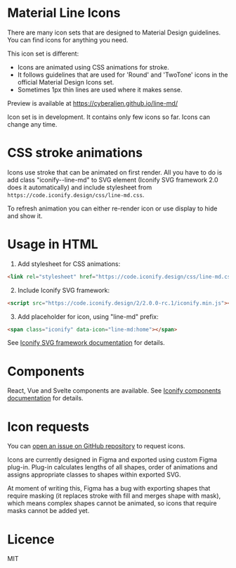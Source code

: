# Material Line Icons

There are many icon sets that are designed to Material Design guidelines. You can find icons for anything you need.

This icon set is different:

- Icons are animated using CSS animations for stroke.
- It follows guidelines that are used for 'Round' and 'TwoTone' icons in the official Material Design Icons set.
- Sometimes 1px thin lines are used where it makes sense.

Preview is available at https://cyberalien.github.io/line-md/

Icon set is in development. It contains only few icons so far. Icons can change any time.

# CSS stroke animations

Icons use stroke that can be animated on first render. All you have to do is add class "iconify--line-md" to SVG element (Iconify SVG framework 2.0 does it automatically) and include stylesheet from `https://code.iconify.design/css/line-md.css`.

To refresh animation you can either re-render icon or use display to hide and show it.

# Usage in HTML

1. Add stylesheet for CSS animations:

```html
<link rel="stylesheet" href="https://code.iconify.design/css/line-md.css" />
```

2. Include Iconify SVG framework:

```html
<script src="https://code.iconify.design/2/2.0.0-rc.1/iconify.min.js"></script>
```

3. Add placeholder for icon, using "line-md" prefix:

```html
<span class="iconify" data-icon="line-md:home"></span>
```

See [Iconify SVG framework documentation](https://docs.iconify.design/implementations/svg-framework/) for details.

# Components

React, Vue and Svelte components are available. See [Iconify components documentation](https://docs.iconify.design/implementations/components/) for details.

# Icon requests

You can [open an issue on GitHub repository](https://github.com/cyberalien/line-md/issues) to request icons.

Icons are currently designed in Figma and exported using custom Figma plug-in. Plug-in calculates lengths of all shapes, order of animations and assigns appropriate classes to shapes within exported SVG.

At moment of writing this, Figma has a bug with exporting shapes that require masking (it replaces stroke with fill and merges shape with mask), which means complex shapes cannot be animated, so icons that require masks cannot be added yet.

# Licence

MIT
